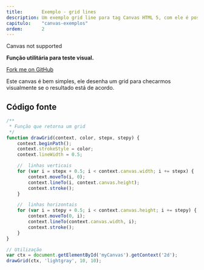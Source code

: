 ```yaml
---
title:       Exemplo - grid lines
description: Um exemplo grid line para tag Canvas HTML 5, com ele é possível testar visualmente os desenhos em canvas.
capitulo:    "canvas-exemplos"
ordem:       2
---
```


<canvas id='myCanvas' height='150'>Canvas not supported</canvas>

<script>
    /**
     * Função que retorna um grid
     */
    function drawGrid(context, color, stepx, stepy) {
        context.beginPath();
        context.strokeStyle = color;
        context.lineWidth = 0.5;

        //  linhas verticais
        for (var i = stepx + 0.5; i < context.canvas.width; i += stepx) {
            context.moveTo(i, 0);
            context.lineTo(i, context.canvas.height);
            context.stroke();
        }

        //  linhas horizontais
        for (var i = stepy + 0.5; i < context.canvas.height; i += stepy) {
            context.moveTo(0, i);
            context.lineTo(context.canvas.width, i);
            context.stroke();
        }
    }

    // Utilização
    var ctx = document.getElementById('myCanvas').getContext('2d');
    drawGrid(ctx, 'lightgray', 10, 10);
</script>


__Função utilitária para teste visual.__

[Fork me on GitHub](https://github.com/devfuria/canvas-exemplos/tree/master/grid)

Este canvas é bem simples, ele desenha um grid para checarmos visualmente se o resultado está de acordo.



Código fonte
---

```javascript
/**
 * Função que retorna um grid
 */
function drawGrid(context, color, stepx, stepy) {
    context.beginPath();
    context.strokeStyle = color;
    context.lineWidth = 0.5;

    //  linhas verticais
    for (var i = stepx + 0.5; i < context.canvas.width; i += stepx) {
        context.moveTo(i, 0);
        context.lineTo(i, context.canvas.height);
        context.stroke();
    }

    //  linhas horizontais
    for (var i = stepy + 0.5; i < context.canvas.height; i += stepy) {
        context.moveTo(0, i);
        context.lineTo(context.canvas.width, i);
        context.stroke();
    }
}

// Utilização
var ctx = document.getElementById('myCanvas').getContext('2d');
drawGrid(ctx, 'lightgray', 10, 10);
```
